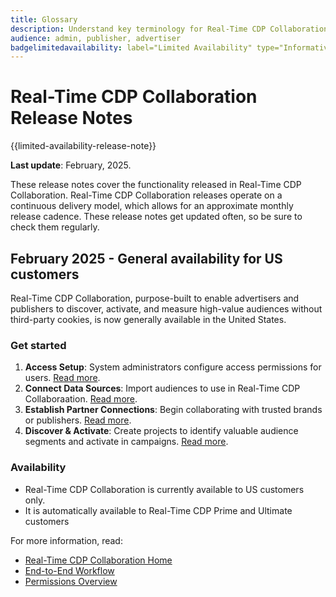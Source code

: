 ```yaml
---
title: Glossary
description: Understand key terminology for Real-Time CDP Collaboration
audience: admin, publisher, advertiser
badgelimitedavailability: label="Limited Availability" type="Informative" url="https://helpx.adobe.com/legal/product-descriptions/real-time-customer-data-platform-collaboration.html newtab=true"
---
```


# Real-Time CDP Collaboration Release Notes

{{limited-availability-release-note}}

**Last update**: February, 2025.

These release notes cover the functionality released in Real-Time CDP Collaboration. Real-Time CDP Collaboration releases operate on a continuous delivery model, which allows for an approximate monthly release cadence. These release notes get updated often, so be sure to check them regularly.

## February 2025 - General availability for US customers

Real-Time CDP Collaboration, purpose-built to enable advertisers and publishers to discover, activate, and measure high-value audiences without third-party cookies, is now generally available in the United States.

### Get started

1. **Access Setup**: System administrators configure access permissions for users. [Read more](/help/guide/permissions/mange-user-access.md#RTCDP-collaboration-access).
2. **Connect Data Sources**: Import audiences to use in Real-Time CDP Collaboraation. [Read more](/help/guide/setup/onboard-audiences.md).
3. **Establish Partner Connections**: Begin collaborating with trusted brands or publishers. [Read more](/help/guide/connect/establishing-connections.md).
4. **Discover & Activate**: Create projects to identify valuable audience segments and activate in campaigns. [Read more](/help/guide/collaborate/manage-projects.md).

### Availability

* Real-Time CDP Collaboration is currently available to US customers only.
* It is automatically available to Real-Time CDP Prime and Ultimate customers

For more information, read:

* [Real-Time CDP Collaboration Home](/help/guide/home.md)
* [End-to-End Workflow](/help/guide/end-to-end-workflow.md)
* [Permissions Overview](/help/guide/permissions/overview.md)
